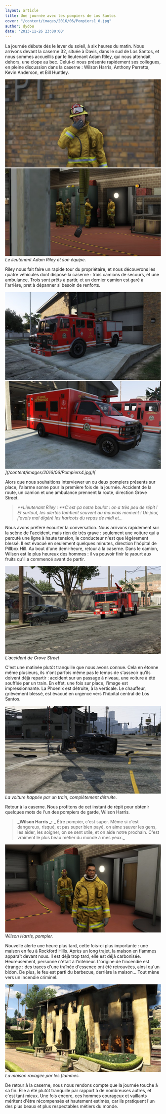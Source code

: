 ```yaml
---
layout: article
title: Une journée avec les pompiers de Los Santos
cover: "/content/images/2016/06/Pompiers1_0.jpg"
author: dydou
date: '2013-11-26 23:00:00'
---
```


La journée débute dès le lever du soleil, à six heures du matin. Nous arrivons devant la caserne 32, située à Davis, dans le sud de Los Santos, et nous sommes accueillis par le lieutenant Adam Riley, qui nous attendait dehors, une clope au bec. Celui-ci nous présente rapidement ses collègues, en pleine discussion dans la caserne : Wilson Harris, Anthony Perretta, Kevin Anderson, et Bill Huntley.

![](/content/images/2016/06/Pompiers5.jpg)[![](/content/images/2016/06/Pompiers8.jpg)](/content/images/2016/06/Pompiers8.jpg)
_Le lieutenant Adam Riley et son équipe_.

Riley nous fait faire un rapide tour du propriétaire, et nous découvrons les quatre véhicules dont dispose la caserne : trois camions de secours, et une ambulance. Trois sont prêts à partir, et un dernier camion est garé à l'arrière, pret à dépanner si besoin de renforts.

![](/content/images/2016/06/Pompiers4.jpg)![](/content/images/2016/06/Pompiers3.jpg)
_](/content/images/2016/06/Pompiers4.jpg)![_

Alors que nous souhaitions interviewer un ou deux pompiers présents sur place, l'alarme sonne pour la première fois de la journée. Accident de la route, un camion et une ambulance prennent la route, direction Grove Street.

> _\*\*Lieutenant Riley : \*\*C'est ça notre boulot : on a très peu de répit ! Et surtout, les alertes tombent souvent au mauvais moment ! Un jour, j'avais mal digéré les haricots du repas de midi et..._

Nous avons préféré écourter la conversation. Nous arrivons rapidement sur la scène de l'accident, mais rien de très grave : seulement une voiture qui a percuté une ligne à haute tension, le conducteur n'est que légèrement blessé. Il est évacué en seulement quelques minutes, direction l'hôpital de Pillbox Hill. Au bout d'une demi-heure, retour à la caserne. Dans le camion, Wilson est le plus heureux des hommes : il va pouvoir finir le yaourt aux fruits qu'il a commencé avant de partir.

![](/content/images/2016/06/Pompiers10.jpg)
_L'accident de Grove Street_

C'est une matinée plutôt tranquille que nous avons connue. Cela en étonne même plusieurs, ils n'ont parfois même pas le temps de s'asseoir qu'ils doivent déjà repartir : accident sur un passage à niveau, une voiture à été soufflée par un train. En effet, une fois sur place, l'image est impressionnante. La Phoenix est détruite, à la verticale. Le chauffeur, grièvement blessé, est évacué en urgence vers l'hôpital central de Los Santos.

![](/content/images/2016/06/Pompiers11.jpg)
_La voiture happée par un train, complètement détruite._

Retour à la caserne. Nous profitons de cet instant de répit pour obtenir quelques mots de l'un des pompiers de garde, Wilson Harris.

> **\_Wilson Harris \_:** \_ Être pompier, c'est super. Même si c'est dangereux, risqué, et pas super bien payé, on aime sauver les gens, les aider, les soigner, on se sent utile, et on aide notre prochain. C'est vraiment le plus beau métier du monde à mes yeux.\_

![](/content/images/2016/06/Pompiers9.jpg)
_Wilson Harris, pompier._

Nouvelle alerte une heure plus tard, cette fois-ci plus importante : une maison en feu à Rockford Hills. Après un long trajet, la maison en flammes apparaît devant nous. Il est déjà trop tard, elle est déjà carbonisée. Heureusement, personne n'était à l'intérieur. L'origine de l'incendie est étrange : des traces d'une traînée d'essence ont été retrouvées, ainsi qu'un bidon. De plus, le feu est parti du barbecue, derrière la maison... Tout mène vers un incendie criminel.

![](/content/images/2016/06/Pompiers12.jpg)
_La maison ravagée par les flammes._

De retour à la caserne, nous nous rendons compte que la journée touche à sa fin. Elle a été plutôt tranquille par rapport à de nombreuses autres, et c'est tant mieux. Une fois encore, ces hommes courageux et vaillants méritent d'être récompensés et hautement estimés, car ils pratiquent l'un des plus beaux et plus respectables métiers du monde.
